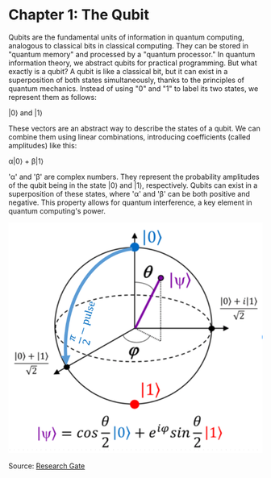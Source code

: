 # Chapter 1: The Qubit

Qubits are the fundamental units of information in quantum computing, analogous to classical bits in classical computing. They can be stored in "quantum memory" and processed by a "quantum processor." In quantum information theory, we abstract qubits for practical programming. But what exactly is a qubit?
A qubit is like a classical bit, but it can exist in a superposition of both states simultaneously, thanks to the principles of quantum mechanics. Instead of using "0" and "1" to label its two states, we represent them as follows:

|0⟩ and |1⟩

These vectors are an abstract way to describe the states of a qubit. We can combine them using linear combinations, introducing coefficients (called amplitudes) like this:

α|0⟩ + β|1⟩

'α' and 'β' are complex numbers. They represent the probability amplitudes of the qubit being in the state |0⟩ and |1⟩, respectively. Qubits can exist in a superposition of these states, where 'α' and 'β' can be both positive and negative. This property allows for quantum interference, a key element in quantum computing's power.

![Bloch Sphere](../figures/bloch_sphere.png)

Source: [Research Gate](https://www.researchgate.net/figure/The-Bloch-sphere-provides-a-useful-means-of-visualizing-the-state-of-a-single-qubit-and_fig1_335028508)
